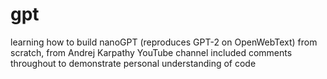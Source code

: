 # gpt
learning how to build nanoGPT (reproduces GPT-2 on OpenWebText) from scratch, from Andrej Karpathy YouTube channel
included comments throughout to demonstrate personal understanding of code
